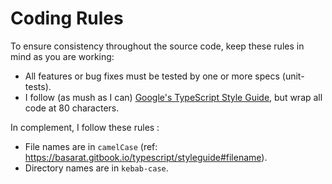 # Coding Rules

To ensure consistency throughout the source code, keep these rules in mind as you are working:

- All features or bug fixes must be tested by one or more specs (unit-tests).
- I follow (as mush as I can) [Google's TypeScript Style Guide](https://google.github.io/styleguide/tsguide.html), but wrap all code at 80 characters.

In complement, I follow these rules :
- File names are in `camelCase` (ref: https://basarat.gitbook.io/typescript/styleguide#filename).
- Directory names are in `kebab-case`.
